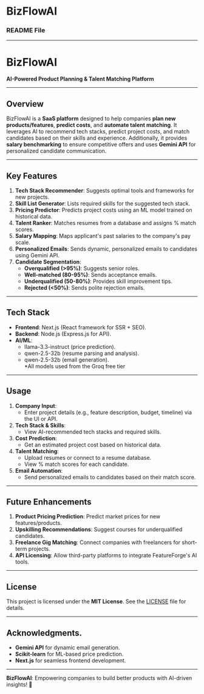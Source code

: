 # BizFlowAI

### **README File**

---

# **BizFlowAI**  
**AI-Powered Product Planning & Talent Matching Platform**  

---

## **Overview**  
BizFlowAI is a **SaaS platform** designed to help companies **plan new products/features**, **predict costs**, and **automate talent matching**. It leverages AI to recommend tech stacks, predict project costs, and match candidates based on their skills and experience. Additionally, it provides **salary benchmarking** to ensure competitive offers and uses **Gemini API** for personalized candidate communication.  

---

## **Key Features**  
1. **Tech Stack Recommender**: Suggests optimal tools and frameworks for new projects.  
2. **Skill List Generator**: Lists required skills for the suggested tech stack.  
3. **Pricing Predictor**: Predicts project costs using an ML model trained on historical data.  
4. **Talent Ranker**: Matches resumes from a database and assigns % match scores.  
5. **Salary Mapping**: Maps applicant's past salaries to the company's pay scale.  
6. **Personalized Emails**: Sends dynamic, personalized emails to candidates using Gemini API.  
7. **Candidate Segmentation**:  
   - **Overqualified (>95%)**: Suggests senior roles.  
   - **Well-matched (80-95%)**: Sends acceptance emails.  
   - **Underqualified (50-80%)**: Provides skill improvement tips.  
   - **Rejected (<50%)**: Sends polite rejection emails.  

---

## **Tech Stack**  
- **Frontend**: Next.js (React framework for SSR + SEO).  
- **Backend**: Node.js (Express.js for API).
- **AI/ML**:  
  - llama-3.3-instruct (price prediction).  
  - qwen-2.5-32b (resume parsing and analysis).  
  - qwen-2.5-32b (email generation).  
*All models used from the Groq free tier

---

## **Usage**  
1. **Company Input**:  
   - Enter project details (e.g., feature description, budget, timeline) via the UI or API.  
2. **Tech Stack & Skills**:  
   - View AI-recommended tech stacks and required skills.  
3. **Cost Prediction**:  
   - Get an estimated project cost based on historical data.  
4. **Talent Matching**:  
   - Upload resumes or connect to a resume database.  
   - View % match scores for each candidate.  
5. **Email Automation**:  
   - Send personalized emails to candidates based on their match score.  

---

## **Future Enhancements**  
1. **Product Pricing Prediction**: Predict market prices for new features/products.  
2. **Upskilling Recommendations**: Suggest courses for underqualified candidates.  
3. **Freelance Gig Matching**: Connect companies with freelancers for short-term projects.  
4. **API Licensing**: Allow third-party platforms to integrate FeatureForge's AI tools.  

---

## **License**  
This project is licensed under the **MIT License**. See the [LICENSE](LICENSE) file for details.  

---

## **Acknowledgments.**  
- **Gemini API** for dynamic email generation.  
- **Scikit-learn** for ML-based price prediction.  
- **Next.js** for seamless frontend development.  

--- 

**BizFlowAI**: Empowering companies to build better products with AI-driven insights! 🚀
